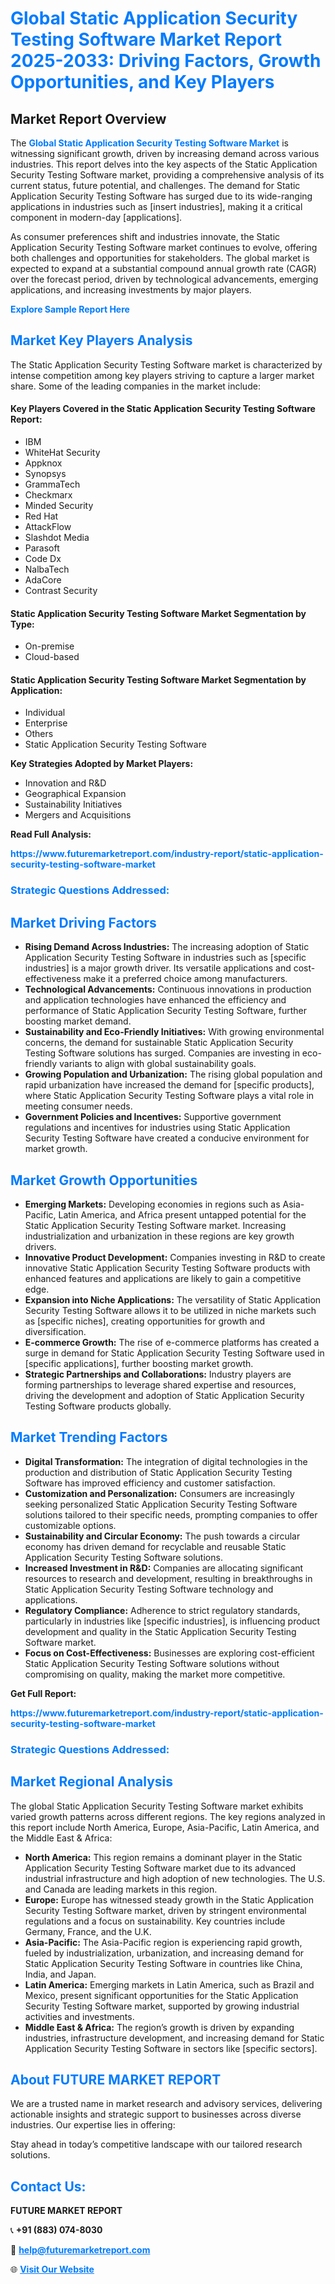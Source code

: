 <h1 style="color: #007BFF;">Global Static Application Security Testing Software Market Report 2025-2033: Driving Factors, Growth Opportunities, and Key Players</h1>

<section id="overview">
<h2>Market Report Overview</h2>
<p>The <a href="https://www.futuremarketreport.com/industry-report/static-application-security-testing-software-market" style="color: #007BFF; text-decoration: none;"><strong>Global Static Application Security Testing Software Market</strong></a> is witnessing significant growth, driven by increasing demand across various industries. This report delves into the key aspects of the Static Application Security Testing Software market, providing a comprehensive analysis of its current status, future potential, and challenges. The demand for Static Application Security Testing Software has surged due to its wide-ranging applications in industries such as [insert industries], making it a critical component in modern-day [applications].</p>
<p>As consumer preferences shift and industries innovate, the Static Application Security Testing Software market continues to evolve, offering both challenges and opportunities for stakeholders. The global market is expected to expand at a substantial compound annual growth rate (CAGR) over the forecast period, driven by technological advancements, emerging applications, and increasing investments by major players.</p>
</section>

<section id="overview">
<p><a href="https://www.futuremarketreport.com/request-sample/reportId=116238" style="color: #007BFF; text-decoration: none;"><strong>Explore Sample Report Here</strong></a></p>
</section>

<section id="key-players">
<h2 style="color: #007BFF;">Market Key Players Analysis</h2>
<p>The Static Application Security Testing Software market is characterized by intense competition among key players striving to capture a larger market share. Some of the leading companies in the market include:</p>
<h4>Key Players Covered in the Static Application Security Testing Software Report:</h4>
<ul><li>IBM</li><li>WhiteHat Security</li><li>Appknox</li><li>Synopsys</li><li>GrammaTech</li><li>Checkmarx</li><li>Minded Security</li><li>Red Hat</li><li>AttackFlow</li><li>Slashdot Media</li><li>Parasoft</li><li>Code Dx</li><li>NalbaTech</li><li>AdaCore</li><li>Contrast Security</li></ul>
<h4>Static Application Security Testing Software Market Segmentation by Type:</h4>
<ul><li>On-premise</li><li>Cloud-based</li></ul>

<h4>Static Application Security Testing Software Market Segmentation by Application:</h4>
<ul><li>Individual</li><li>Enterprise</li><li>Others</li><li>Static Application Security Testing Software</li></ul>
<p><strong>Key Strategies Adopted by Market Players:</strong></p>
<ul>
<li>Innovation and R&D</li>
<li>Geographical Expansion</li>
<li>Sustainability Initiatives</li>
<li>Mergers and Acquisitions</li>
</ul>
</section>

<section>
<p><strong>Read Full Analysis: </strong></p><a href="https://www.futuremarketreport.com/industry-report/static-application-security-testing-software-market" style="color: #007BFF; text-decoration: none;"><strong>https://www.futuremarketreport.com/industry-report/static-application-security-testing-software-market</strong></a>
<h3 style="color: #007BFF;">Strategic Questions Addressed:</h3>
</section>

<section id="driving-factors">
<h2 style="color: #007BFF;">Market Driving Factors</h2>
<ul>
<li><strong>Rising Demand Across Industries:</strong> The increasing adoption of Static Application Security Testing Software in industries such as [specific industries] is a major growth driver. Its versatile applications and cost-effectiveness make it a preferred choice among manufacturers.</li>
<li><strong>Technological Advancements:</strong> Continuous innovations in production and application technologies have enhanced the efficiency and performance of Static Application Security Testing Software, further boosting market demand.</li>
<li><strong>Sustainability and Eco-Friendly Initiatives:</strong> With growing environmental concerns, the demand for sustainable Static Application Security Testing Software solutions has surged. Companies are investing in eco-friendly variants to align with global sustainability goals.</li>
<li><strong>Growing Population and Urbanization:</strong> The rising global population and rapid urbanization have increased the demand for [specific products], where Static Application Security Testing Software plays a vital role in meeting consumer needs.</li>
<li><strong>Government Policies and Incentives:</strong> Supportive government regulations and incentives for industries using Static Application Security Testing Software have created a conducive environment for market growth.</li>
</ul>
</section>

<section id="growth-opportunities">
<h2 style="color: #007BFF;">Market Growth Opportunities</h2>
<ul>
<li><strong>Emerging Markets:</strong> Developing economies in regions such as Asia-Pacific, Latin America, and Africa present untapped potential for the Static Application Security Testing Software market. Increasing industrialization and urbanization in these regions are key growth drivers.</li>
<li><strong>Innovative Product Development:</strong> Companies investing in R&D to create innovative Static Application Security Testing Software products with enhanced features and applications are likely to gain a competitive edge.</li>
<li><strong>Expansion into Niche Applications:</strong> The versatility of Static Application Security Testing Software allows it to be utilized in niche markets such as [specific niches], creating opportunities for growth and diversification.</li>
<li><strong>E-commerce Growth:</strong> The rise of e-commerce platforms has created a surge in demand for Static Application Security Testing Software used in [specific applications], further boosting market growth.</li>
<li><strong>Strategic Partnerships and Collaborations:</strong> Industry players are forming partnerships to leverage shared expertise and resources, driving the development and adoption of Static Application Security Testing Software products globally.</li>
</ul>
</section>

<section id="trending-factors">
<h2 style="color: #007BFF;">Market Trending Factors</h2>
<ul>
<li><strong>Digital Transformation:</strong> The integration of digital technologies in the production and distribution of Static Application Security Testing Software has improved efficiency and customer satisfaction.</li>
<li><strong>Customization and Personalization:</strong> Consumers are increasingly seeking personalized Static Application Security Testing Software solutions tailored to their specific needs, prompting companies to offer customizable options.</li>
<li><strong>Sustainability and Circular Economy:</strong> The push towards a circular economy has driven demand for recyclable and reusable Static Application Security Testing Software solutions.</li>
<li><strong>Increased Investment in R&D:</strong> Companies are allocating significant resources to research and development, resulting in breakthroughs in Static Application Security Testing Software technology and applications.</li>
<li><strong>Regulatory Compliance:</strong> Adherence to strict regulatory standards, particularly in industries like [specific industries], is influencing product development and quality in the Static Application Security Testing Software market.</li>
<li><strong>Focus on Cost-Effectiveness:</strong> Businesses are exploring cost-efficient Static Application Security Testing Software solutions without compromising on quality, making the market more competitive.</li>
</ul>
</section>

<section>
<p><strong>Get Full Report: </strong></p><a href="https://www.futuremarketreport.com/industry-report/static-application-security-testing-software-market" style="color: #007BFF; text-decoration: none;"><strong>https://www.futuremarketreport.com/industry-report/static-application-security-testing-software-market</strong></a>
<h3 style="color: #007BFF;">Strategic Questions Addressed:</h3>
</section>


<section id="regional-analysis">
<h2 style="color: #007BFF;">Market Regional Analysis</h2>
<p>The global Static Application Security Testing Software market exhibits varied growth patterns across different regions. The key regions analyzed in this report include North America, Europe, Asia-Pacific, Latin America, and the Middle East & Africa:</p>
<ul>
<li><strong>North America:</strong> This region remains a dominant player in the Static Application Security Testing Software market due to its advanced industrial infrastructure and high adoption of new technologies. The U.S. and Canada are leading markets in this region.</li>
<li><strong>Europe:</strong> Europe has witnessed steady growth in the Static Application Security Testing Software market, driven by stringent environmental regulations and a focus on sustainability. Key countries include Germany, France, and the U.K.</li>
<li><strong>Asia-Pacific:</strong> The Asia-Pacific region is experiencing rapid growth, fueled by industrialization, urbanization, and increasing demand for Static Application Security Testing Software in countries like China, India, and Japan.</li>
<li><strong>Latin America:</strong> Emerging markets in Latin America, such as Brazil and Mexico, present significant opportunities for the Static Application Security Testing Software market, supported by growing industrial activities and investments.</li>
<li><strong>Middle East & Africa:</strong> The region’s growth is driven by expanding industries, infrastructure development, and increasing demand for Static Application Security Testing Software in sectors like [specific sectors].</li>
</ul>
</section>

<footer>
<h2 style="color: #007BFF;">About FUTURE MARKET REPORT</h2>
<p>We are a trusted name in market research and advisory services, delivering actionable insights and strategic support to businesses across diverse industries. Our expertise lies in offering:</p>

<p>Stay ahead in today’s competitive landscape with our tailored research solutions.</p>

<h2 style="color: #007BFF;">Contact Us:</h2>
<p><strong>FUTURE MARKET REPORT</strong></p>
<p>📞 <strong>+91 (883) 074-8030</strong></p>
<p>📧 <strong><a href="mailto:help@futuremarketreport.com" style="color: #007BFF;">help@futuremarketreport.com</a></strong></p>
<p>🌐 <strong><a href="https://www.futuremarketreport.com/" style="color: #007BFF;">Visit Our Website</a></strong></p>
</footer>